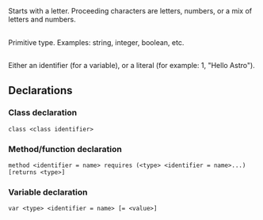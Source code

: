 ## <identifier>
Starts with a letter. Proceeding characters are letters, numbers, or a mix of letters and numbers.

## <type>
Primitive type. Examples: string, integer, boolean, etc.

## <value>
Either an identifier (for a variable), or a literal (for example: 1, "Hello Astro").


## Declarations
### Class declaration
`class <class identifier>`

### Method/function declaration
`method <identifier = name> requires (<type> <identifier = name>...) [returns <type>]`

### Variable declaration
`var <type> <identifier = name> [= <value>]`